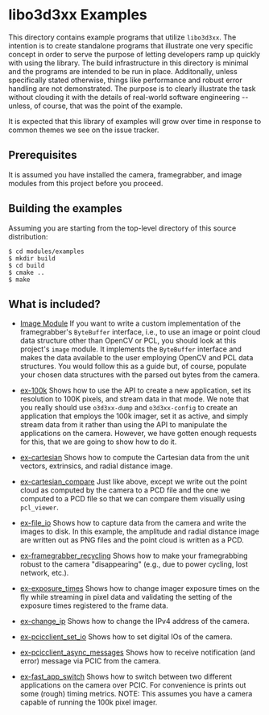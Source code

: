 
libo3d3xx Examples
==================

This directory contains example programs that utilize `libo3d3xx`. The
intention is to create standalone programs that illustrate one very specific
concept in order to serve the purpose of letting developers ramp up quickly
with using the library. The build infrastructure in this directory is minimal
and the programs are intended to be run in place. Additonally, unless
specifically stated otherwise, things like performance and robust error
handling are not demonstrated. The purpose is to clearly illustrate the task
without clouding it with the details of real-world software engineering --
unless, of course, that was the point of the example.

It is expected that this library of examples will grow over time in response to
common themes we see on the issue tracker.

Prerequisites
-------------

It is assumed you have installed the camera, framegrabber, and image modules
from this project before you proceed.

Building the examples
----------------------

Assuming you are starting from the top-level directory of this source
distribution:

    $ cd modules/examples
    $ mkdir build
    $ cd build
    $ cmake ..
    $ make

What is included?
-----------------

* [Image Module](../image) If you want to write a custom implementation of the
  framegrabber's `ByteBuffer` interface, i.e., to use an image or point
  cloud data structure other than OpenCV or PCL, you should look at this
  project's `image` module. It implements the `ByteBuffer` interface and makes
  the data available to the user employing OpenCV and PCL data structures. You
  would follow this as a guide but, of course, populate your chosen data
  structures with the parsed out bytes from the camera.

* [ex-100k](ex-100k.cpp) Shows how to use the API to create a new application,
  set its resolution to 100K pixels, and stream data in that mode. We note that
  you really should use `o3d3xx-dump` and `o3d3xx-config` to create an
  application that employs the 100k imager, set it as active, and simply stream
  data from it rather than using the API to manipulate the applications on the
  camera. However, we have gotten enough requests for this, that we are going
  to show how to do it.

* [ex-cartesian](ex-cartesian.cpp) Shows how to compute the Cartesian data from
  the unit vectors, extrinsics, and radial distance image.

* [ex-cartesian_compare](ex-cartesian_compare.cpp) Just like above, except we
  write out the point cloud as computed by the camera to a PCD file and the one
  we computed to a PCD file so that we can compare them visually using
  `pcl_viewer`.

* [ex-file_io](ex-file_io.cpp) Shows how to capture data from the camera and
  write the images to disk. In this example, the amplitude and radial distance
  image are written out as PNG files and the point cloud is written as a PCD.

* [ex-framegrabber_recycling](ex-framegrabber_recycling.cpp) Shows how to make
  your framegrabbing robust to the camera "disappearing" (e.g., due to power
  cycling, lost network, etc.).

* [ex-exposure_times](ex-exposure_times.cpp) Shows how to change imager
  exposure times on the fly while streaming in pixel data and validating the
  setting of the exposure times registered to the frame data.

* [ex-change_ip](ex-change_ip.cpp) Shows how to change the IPv4 address of
  the camera.

* [ex-pcicclient_set_io](ex-pcicclient_set_io.cpp) Shows how to set digital IOs
  of the camera.

* [ex-pcicclient_async_messages](ex-pcicclient_async_messages.cpp) Shows how to
  receive notification (and error) message via PCIC from the camera.

* [ex-fast_app_switch](ex-fast_app_switch.cpp) Shows how to switch between two
  different applications on the camera over PCIC. For convenience is prints out
  some (rough) timing metrics. NOTE: This assumes you have a camera capable of
  running the 100k pixel imager.
